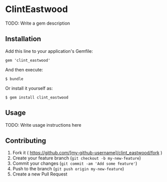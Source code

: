 # ClintEastwood

TODO: Write a gem description

## Installation

Add this line to your application's Gemfile:

    gem 'clint_eastwood'

And then execute:

    $ bundle

Or install it yourself as:

    $ gem install clint_eastwood

## Usage

TODO: Write usage instructions here

## Contributing

1. Fork it ( https://github.com/[my-github-username]/clint_eastwood/fork )
2. Create your feature branch (`git checkout -b my-new-feature`)
3. Commit your changes (`git commit -am 'Add some feature'`)
4. Push to the branch (`git push origin my-new-feature`)
5. Create a new Pull Request
